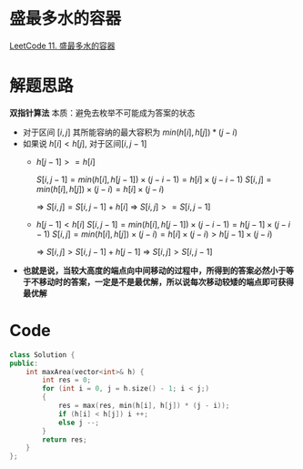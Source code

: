 # 盛最多水的容器
[LeetCode 11. 盛最多水的容器](https://leetcode.cn/problems/container-with-most-water/)

# 解题思路
**双指针算法**
本质：避免去枚举不可能成为答案的状态

- 对于区间 $[i,j]$ 其所能容纳的最大容积为 $min(h[i], h[j])*(j-i)$
- 如果说 $h[i]<h[j]$, 对于区间$[i,j-1]$
  - $h[j-1]>=h[i]$ 
  
    $S[i, j-1] = min(h[i], h[j - 1]) \times (j-i-1)  =h[i] \times (j-i-1)$
    $S[i, j] = min(h[i], h[j]) \times (j-i)=h[i] \times (j-i)$
    
    $\Rightarrow$ $S[i,j] = S[i,j-1]+h[i]$
    $\Rightarrow$ $S[i,j] >= S[i,j-1]$
  - $h[j-1]<h[i]$
    $S[i, j-1] = min(h[i],h[j-1]) \times (j-i-1)  =h[j-1] \times (j-i-1)$
    $S[i, j] = min(h[i],h[j]) \times (j-i)=h[i] \times (j-i)>h[j-1] \times (j-i)$
    
    $\Rightarrow$ $S[i,j] > S[i,j-1]+h[j-1]$
    $\Rightarrow$ $S[i,j] > S[i,j-1]$
- **也就是说，当较大高度的端点向中间移动的过程中，所得到的答案必然小于等于不移动时的答案，一定是不是最优解，所以说每次移动较矮的端点即可获得最优解**

# Code
```cpp
class Solution {
public:
    int maxArea(vector<int>& h) {
        int res = 0;
        for (int i = 0, j = h.size() - 1; i < j;)
        {
            res = max(res, min(h[i], h[j]) * (j - i));
            if (h[i] < h[j]) i ++;
            else j --;
        }
        return res;
    }
};
```
    
